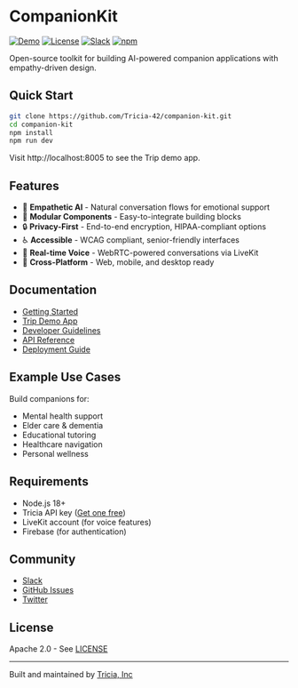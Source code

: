 # CompanionKit

[![Demo](https://img.shields.io/badge/demo-live-brightgreen)](https://demo.heytricia.ai)
[![License](https://img.shields.io/badge/license-Apache%202.0-blue)](LICENSE)
[![Slack](https://img.shields.io/badge/slack-join-purple)](https://join.slack.com/t/companionkit-community/shared_invite/xyz)
[![npm](https://img.shields.io/npm/v/@companion-kit/core)](https://www.npmjs.com/package/@companion-kit/core)

Open-source toolkit for building AI-powered companion applications with empathy-driven design.

## Quick Start

```bash
git clone https://github.com/Tricia-42/companion-kit.git
cd companion-kit
npm install
npm run dev
```

Visit http://localhost:8005 to see the Trip demo app.

## Features

- 🤝 **Empathetic AI** - Natural conversation flows for emotional support
- 🔧 **Modular Components** - Easy-to-integrate building blocks
- 🔒 **Privacy-First** - End-to-end encryption, HIPAA-compliant options
- ♿ **Accessible** - WCAG compliant, senior-friendly interfaces
- 🚀 **Real-time Voice** - WebRTC-powered conversations via LiveKit
- 📱 **Cross-Platform** - Web, mobile, and desktop ready

## Documentation

- [Getting Started](docs/getting-started.md)
- [Trip Demo App](docs/trip.md)
- [Developer Guidelines](docs/developer-guidelines.md)
- [API Reference](docs/api-reference.md)
- [Deployment Guide](docs/deployment.md)

## Example Use Cases

Build companions for:
- Mental health support
- Elder care & dementia
- Educational tutoring
- Healthcare navigation
- Personal wellness

## Requirements

- Node.js 18+
- Tricia API key ([Get one free](https://developers.heytricia.ai))
- LiveKit account (for voice features)
- Firebase (for authentication)

## Community

- [Slack](https://join.slack.com/t/companionkit-community/shared_invite/xyz)
- [GitHub Issues](https://github.com/Tricia-42/companion-kit/issues)
- [Twitter](https://twitter.com/companionkit)

## License

Apache 2.0 - See [LICENSE](LICENSE)

---

Built and maintained by [Tricia, Inc](https://heytricia.ai)


